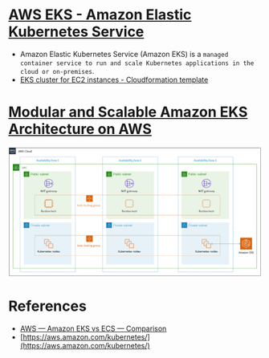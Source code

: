 
# [AWS EKS - Amazon Elastic Kubernetes Service](https://aws.amazon.com/eks/)
- Amazon Elastic Kubernetes Service (Amazon EKS) is a `managed container service to run and scale Kubernetes applications in the cloud or on-premises`.
- [EKS cluster for EC2 instances - Cloudformation template](../AWSResourceMgmtServices/CloudFormation/templates/EKS_ECS.yml)

# [Modular and Scalable Amazon EKS Architecture on AWS](https://aws.amazon.com/quickstart/architecture/amazon-eks/)

![img.png](assests/eks_architecture.png)


# References
- [AWS — Amazon EKS vs ECS — Comparison](https://medium.com/awesome-cloud/aws-amazon-eks-vs-amazon-ecs-comparison-difference-between-eks-and-ecs-7451abd23859)
- [https://aws.amazon.com/kubernetes/](https://aws.amazon.com/kubernetes/)